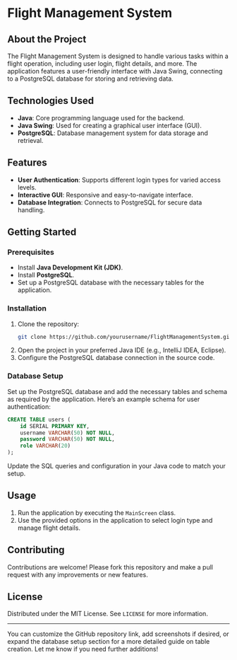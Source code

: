 # Flight Management System

## About the Project
The Flight Management System is designed to handle various tasks within a flight operation, including user login, flight details, and more. The application features a user-friendly interface with Java Swing, connecting to a PostgreSQL database for storing and retrieving data.

## Technologies Used
- **Java**: Core programming language used for the backend.
- **Java Swing**: Used for creating a graphical user interface (GUI).
- **PostgreSQL**: Database management system for data storage and retrieval.

## Features
- **User Authentication**: Supports different login types for varied access levels.
- **Interactive GUI**: Responsive and easy-to-navigate interface.
- **Database Integration**: Connects to PostgreSQL for secure data handling.

## Getting Started

### Prerequisites
- Install **Java Development Kit (JDK)**.
- Install **PostgreSQL**.
- Set up a PostgreSQL database with the necessary tables for the application.

### Installation
1. Clone the repository:
   ```bash
   git clone https://github.com/yourusername/FlightManagementSystem.git
   ```
2. Open the project in your preferred Java IDE (e.g., IntelliJ IDEA, Eclipse).
3. Configure the PostgreSQL database connection in the source code.

### Database Setup
Set up the PostgreSQL database and add the necessary tables and schema as required by the application. Here’s an example schema for user authentication:

   ```sql
   CREATE TABLE users (
       id SERIAL PRIMARY KEY,
       username VARCHAR(50) NOT NULL,
       password VARCHAR(50) NOT NULL,
       role VARCHAR(20)
   );
   ```

Update the SQL queries and configuration in your Java code to match your setup.

## Usage
1. Run the application by executing the `MainScreen` class.
2. Use the provided options in the application to select login type and manage flight details.

## Contributing
Contributions are welcome! Please fork this repository and make a pull request with any improvements or new features.

## License
Distributed under the MIT License. See `LICENSE` for more information.

---

You can customize the GitHub repository link, add screenshots if desired, or expand the database setup section for a more detailed guide on table creation. Let me know if you need further additions!
